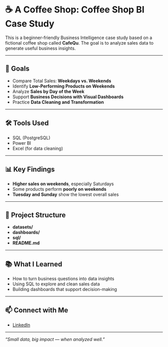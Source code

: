 # ☕ A Coffee Shop: Coffee Shop BI Case Study

This is a beginner-friendly Business Intelligence case study based on a fictional coffee shop called **CafeQu**. The goal is to analyze sales data to generate useful business insights.

---

## 🎯 Goals

- Compare Total Sales: **Weekdays vs. Weekends**
- Identify **Low-Performing Products on Weekends**
- Analyze **Sales by Day of the Week**
- Support **Business Decisions with Visual Dashboards**
- Practice **Data Cleaning and Transformation**

---

## 🛠️ Tools Used

- SQL (PostgreSQL)
- Power BI
- Excel (for data cleaning)

---

## 📊 Key Findings

- **Higher sales on weekends**, especially Saturdays
- Some products perform **poorly on weekends**
- **Tuesday and Sunday** show the lowest overall sales

---

## 📁 Project Structure
- **datasets/**
- **dashboards/**
- **sql/**
- **README.md**


---

## 📚 What I Learned

- How to turn business questions into data insights
- Using SQL to explore and clean sales data
- Building dashboards that support decision-making

---

## 📫 Connect with Me

- [LinkedIn](https://www.linkedin.com/in/ruslandede/)
---

*“Small data, big impact — when analyzed well.”*
